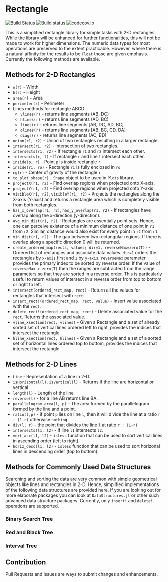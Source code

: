 # Rectangle

[![Build Status](https://travis-ci.org/sambitdash/Rectangle.jl.svg?branch=master)](https://travis-ci.org/sambitdash/Rectangle.jl)
[![Build status](https://ci.appveyor.com/api/projects/status/vt9i3v1mndie7nkw?svg=true)](https://ci.appveyor.com/project/sambitdash/rectangle-jl)
[![codecov.io](http://codecov.io/github/sambitdash/Rectangle.jl/coverage.svg?branch=master)](http://codecov.io/github/sambitdash/Rectangle.jl?branch=master)

This is a simplified rectangle library for simple tasks with 2-D rectangles.
While the library will be enhanced for further functionalities, this will not be made to
work for higher dimensions. The numeric data types for most operations are preserved to the
extent practicable. However, where there is a natural affinity for the results to be `Float`
those are given emphasis. Currently the following methods are available.

## Methods for 2-D Rectangles

* `w(r)` - Width
* `h(r)` - Height
* `area(r)` - Area
* `perimeter(r)` - Perimeter
* Lines methods for rectangle ABCD
  * `vlines(r)` - returns line segments (AB, DC)
  * `hlines(r)` - returns line segments (AD, BC)
  * `lines(r)`  - returns line segments [AB, DC, AD, BC]
  * `olines(r)` - returns line segments [AB, BC, CD, DA]
  * `diags(r)`  - returns line segments [AC, BD]
* `union(r1, r2)` - Union of two rectangles resulting in a larger rectangle.
* `intersect(r1, r2)` - Intersection of two rectangles.
* `intersects(r1, r2)` - If rectangle `r1` and `r2` intersect each other.
* `intersects(r, l)` - If rectangle `r` and line `l` intersect each other.
* `inside(p, r)` - Point `p` is inside rectangle `r`
* `inside(ri, ro)` - Rectangle `ri` is fully enclosed in `ro`
* `cg(r)` - Center of gravity of the rectangle `r`
* `to_plot_shape(r)` - `Shape` object to be used in `Plots` library.
* `projectX(r1, r2)` - Find overlap regions when projected onto X-axis.
* `projectY(r1, r2)` - Find overlap regions when projected onto Y-axis
* `visibleX(r1, r2)`, `visibleY(r1, r2)` - Projects the rectangles along the X-axis
(Y-axis) and returns a rectangle area which is completely visible from both rectangles.
* `has_x_overlap(r1, r2)`, `has_y_overlap(r1, r2)` - If rectangles have overlap along the
x-direction (y-direction).
* `avg_min_dist(r1, r2)` - Rectangles are essentially point sets. Hence, one can
perceive existence of a minimum distance of one point in `r1` from `r2`. Similar, distance
would also exist for every point in `r2` from `r1`.
* `min_dist(r1, r2)` - The gap between two rectangular regions. If there is overlap along a
specific direction 0 will be returned.
* `create_ordered_map(rects, values; dir=1, reverseMax=zero(T))` - Ordered list of
  rectangles and associate data values. `dir=1` orders the rectangles
  by `x-axis` first and `2` by `y-axis`. `reverseMax` parameter provides the primary index
  to be sorted by reverse order. If the value of `reverseMax > zero(T)` then the ranges are
  subtracted from the range parameters so that they are sorted in a reverse order. This is 
  particularly useful to return values of intersect in a reverse order from top to bottom 
  or right to left.
* `intersect(ordered_rect_map, rect)` - Return all the values for rectangles that intersect
with `rect`.
* `insert_rect!(ordered_rect_map, rect, value)` - Insert value associated with the `rect`.
* `delete_rect!(ordered_rect_map, rect)` - Delete associated value for the `rect`. Returns
the associated value.
* `vline_xsection(rect, vlines)` - Given a Rectangle and a set of already 
sorted set of vertical lines ordered left to right, provides the indices that 
intersect the rectangle.
* `hline_xsection(rect, hlines)` - Given a Rectangle and a set of a sorted set 
of horizontal lines ordered top to bottom, provides the indices that intersect 
the rectangle.

## Methods for 2-D Lines

* `Line` - Representation of a line in 2-D.
* `isHorizontal(l)`, `isVertical(l)` - Returns if the line are horizontal or vertical
* `length(l)` - Length of the line
* `reverse(l)` - for a line AB returns line BA.
* `parallelogram_area(l, p)` - The area formed by the parallelogram formed by the line and
a point.
* `ratio(l,p)` - if point `p` lies on line `l`, then it will divide the line at a ratio 
`r : (1-r)` otherwise `nothing`
* `div(l, r)` - the point that divides the line `l` at ratio `r : (1-r)`
* `intersects(l1, l2)` - if line `l1` intersects `l2`. 
* `vert_asc(l1, l2)` - `isless` function  that can be used to sort vertical lines
in ascending order (left to right).
* `horiz_desc(l1, l2)` - `isless` function  that can be used to sort horizonal 
lines in descending order (top to bottom).

## Methods for Commonly Used Data Structures

Searching and sorting the data are very common with simple geometrical objects like lines
and rectangles in 2-D. Hence, simplified implementations of the following data structures
are provided here. If you are looking out for more elaborate packages you can look at 
`DataStructures.jl` or other such advanced data structure packages. Currently, only 
`insert!` and `delete!` operations are supported. 

### Binary Search Tree
### Red and Black Tree
### Interval Tree

## Contribution

Pull Requests and Issues are ways to submit changes and enhancements.
